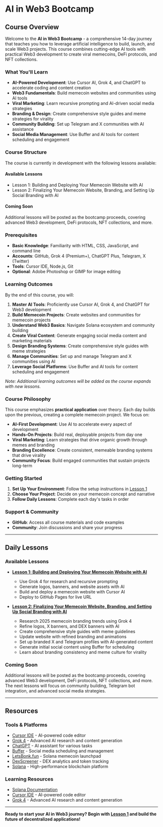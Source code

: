 # AI in Web3 Bootcamp

## Course Overview

Welcome to the **AI in Web3 Bootcamp** - a comprehensive 14-day journey that teaches you how to leverage artificial intelligence to build, launch, and scale Web3 projects. This course combines cutting-edge AI tools with practical Web3 development to create viral memecoins, DeFi protocols, and NFT collections.

### What You'll Learn

- **AI-Powered Development**: Use Cursor AI, Grok 4, and ChatGPT to accelerate coding and content creation
- **Web3 Fundamentals**: Build memecoin websites and communities using AI tools
- **Viral Marketing**: Learn recursive prompting and AI-driven social media strategies
- **Branding & Design**: Create comprehensive style guides and meme strategies for virality
- **Community Building**: Set up Telegram and X communities with AI assistance
- **Social Media Management**: Use Buffer and AI tools for content scheduling and engagement

### Course Structure

The course is currently in development with the following lessons available:

#### **Available Lessons**
- Lesson 1: Building and Deploying Your Memecoin Website with AI
- Lesson 2: Finalizing Your Memecoin Website, Branding, and Setting Up Social Branding with AI

#### **Coming Soon**
Additional lessons will be posted as the bootcamp proceeds, covering advanced Web3 development, DeFi protocols, NFT collections, and more.

### Prerequisites

- **Basic Knowledge**: Familiarity with HTML, CSS, JavaScript, and command line
- **Accounts**: GitHub, Grok 4 (Premium+), ChatGPT Plus, Telegram, X (Twitter)
- **Tools**: Cursor IDE, Node.js, Git
- **Optional**: Adobe Photoshop or GIMP for image editing

### Learning Outcomes

By the end of this course, you will:

1. **Master AI Tools**: Proficiently use Cursor AI, Grok 4, and ChatGPT for Web3 development
2. **Build Memecoin Projects**: Create websites and communities for memecoin projects
3. **Understand Web3 Basics**: Navigate Solana ecosystem and community building
4. **Create Viral Content**: Generate engaging social media content and marketing materials
5. **Design Branding Systems**: Create comprehensive style guides with meme strategies
6. **Manage Communities**: Set up and manage Telegram and X communities using AI
7. **Leverage Social Platforms**: Use Buffer and AI tools for content scheduling and engagement

*Note: Additional learning outcomes will be added as the course expands with new lessons.*

### Course Philosophy

This course emphasizes **practical application** over theory. Each day builds upon the previous, creating a complete memecoin project. We focus on:

- **AI-First Development**: Use AI to accelerate every aspect of development
- **Hands-On Projects**: Build real, deployable projects from day one
- **Viral Marketing**: Learn strategies that drive organic growth through memes and branding
- **Branding Excellence**: Create consistent, memeable branding systems that drive virality
- **Community Focus**: Build engaged communities that sustain projects long-term

### Getting Started

1. **Set Up Your Environment**: Follow the setup instructions in [Lesson 1](lesson-01.md)
2. **Choose Your Project**: Decide on your memecoin concept and narrative
3. **Follow Daily Lessons**: Complete each day's tasks in order

### Support & Community

- **GitHub**: Access all course materials and code examples
- **Community**: Join discussions and share your progress

---

## Daily Lessons

### Available Lessons

- **[Lesson 1: Building and Deploying Your Memecoin Website with AI](lesson-01.md)**
  - Use Grok 4 for research and recursive prompting
  - Generate logos, banners, and website assets with AI
  - Build and deploy a memecoin website with Cursor AI
  - Deploy to GitHub Pages for live URL

- **[Lesson 2: Finalizing Your Memecoin Website, Branding, and Setting Up Social Branding with AI](lesson-02.md)**
  - Research 2025 memecoin branding trends using Grok 4
  - Refine logos, X banners, and DEX banners with AI
  - Create comprehensive style guides with meme guidelines
  - Update website with refined branding and animations
  - Set up branded X and Telegram profiles with AI-generated content
  - Generate initial social content using Buffer for scheduling
  - Learn about branding consistency and meme culture for virality

### Coming Soon
Additional lessons will be posted as the bootcamp proceeds, covering advanced Web3 development, DeFi protocols, NFT collections, and more. The next lessons will focus on community building, Telegram bot integration, and advanced social media strategies.

---

## Resources

### Tools & Platforms
- [Cursor IDE](https://cursor.com/) - AI-powered code editor
- [Grok 4](https://grok.com/) - Advanced AI research and content generation
- [ChatGPT](https://chat.openai.com/) - AI assistant for various tasks
- [Buffer](https://buffer.com/) - Social media scheduling and management
- [LetsBonk.fun](https://letsbonk.fun/) - Solana memecoin launchpad
- [DexScreener](https://dexscreener.com/) - DEX analytics and token tracking
- [Solana](https://solana.com/) - High-performance blockchain platform

### Learning Resources
- [Solana Documentation](https://docs.solana.com/)
- [Cursor IDE](https://cursor.com/) - AI-powered code editor
- [Grok 4](https://grok.com/) - Advanced AI research and content generation

---

**Ready to start your AI in Web3 journey? Begin with [Lesson 1](lesson-01.md) and build the future of decentralized applications!** 
